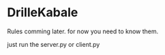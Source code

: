 # DrilleKabale

Rules comming later.
for now you need to know them.

just run the server.py or client.py
 
